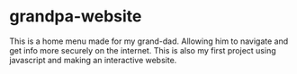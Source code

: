 # grandpa-website
This is a home menu made for my grand-dad. Allowing him to navigate and get info more securely on the internet. 
This is also my first project using javascript and making an interactive website.
